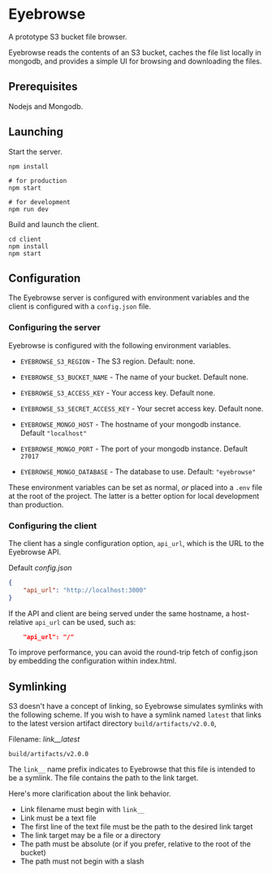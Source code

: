 Eyebrowse
=========

A prototype S3 bucket file browser.

Eyebrowse reads the contents of an S3 bucket, caches the file list locally in mongodb, and provides a simple UI for browsing and downloading the files.

## Prerequisites

Nodejs and Mongodb.

## Launching

Start the server.
```
npm install

# for production
npm start

# for development
npm run dev
```

Build and launch the client.

```
cd client
npm install
npm start
```

## Configuration

The Eyebrowse server is configured with environment variables and the client is configured with a `config.json` file.

### Configuring the server

Eyebrowse is configured with the following environment variables.

 - `EYEBROWSE_S3_REGION` - The S3 region. Default: none.
 - `EYEBROWSE_S3_BUCKET_NAME` - The name of your bucket. Default none.
 - `EYEBROWSE_S3_ACCESS_KEY` - Your access key. Default none.
 - `EYEBROWSE_S3_SECRET_ACCESS_KEY` - Your secret access key. Default none.

 - `EYEBROWSE_MONGO_HOST` - The hostname of your mongodb instance. Default `"localhost"`
 - `EYEBROWSE_MONGO_PORT` - The port of your mongodb instance. Default `27017`
 - `EYEBROWSE_MONGO_DATABASE` - The database to use.  Default: `"eyebrowse"`

These environment variables can be set as normal, _or_ placed into a `.env` file at the root of the project.  The latter is a better option for local development than production.

### Configuring the client

The client has a single configuration option, `api_url`, which is the URL to the Eyebrowse API.

Default *config.json*
```json
{
    "api_url": "http://localhost:3000"
}
```

If the API and client are being served under the same hostname, a host-relative `api_url` can be used, such as:

```json
    "api_url": "/"
```


To improve performance, you can avoid the round-trip fetch of config.json by embedding the configuration within index.html.

## Symlinking

S3 doesn't have a concept of linking, so Eyebrowse simulates symlinks with the following scheme.  If you wish to have a symlink named `latest` that links to the latest version artifact directory `build/artifacts/v2.0.0`, 

Filename: _link__latest_
```
build/artifacts/v2.0.0
```

The `link__` name prefix indicates to Eyebrowse that this file is intended to be a symlink.  The file contains the path to the link target.

Here's more clarification about the link behavior.

 - Link filename must begin with `link__`
 - Link must be a text file
 - The first line of the text file must be the path to the desired link target
 - The link target may be a file or a directory
 - The path must be absolute (or if you prefer, relative to the root of the bucket)
 - The path must not begin with a slash
